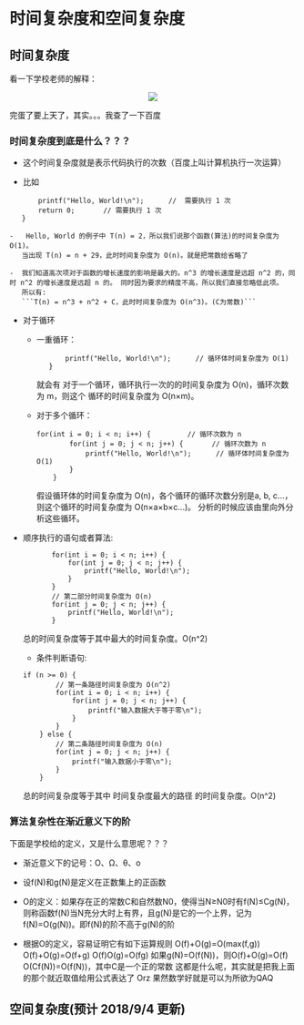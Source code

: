 #  时间复杂度和空间复杂度
##  时间复杂度
看一下学校老师的解释：
<p align="center">
  <img src="https://github.com/Cyberhan123/algorithm_learn/day1/src/day1-1.png">
</p>
完蛋了要上天了，其实。。。我查了一下百度

###  时间复杂度到底是什么？？？

-  这个时间复杂度就是表示代码执行的次数（百度上叫计算机执行一次运算）

-  比如

```int Fun(void) {
       printf("Hello, World!\n");      //  需要执行 1 次
       return 0;       // 需要执行 1 次
   }
```

    -   Hello, World 的例子中 T(n) = 2，所以我们说那个函数(算法)的时间复杂度为 O(1)。
       当出现 T(n) = n + 29，此时时间复杂度为 O(n)。就是把常数给省略了
    
    -  我们知道高次项对于函数的增长速度的影响是最大的。n^3 的增长速度是远超 n^2 的，同时 n^2 的增长速度是远超 n 的。 同时因为要求的精度不高，所以我们直接忽略低此项。
       所以有:
       ```T(n) = n^3 + n^2 + C，此时时间复杂度为 O(n^3)。(C为常数)```

-  对于循环
    
    -  一重循环：
        ```for(int i = 0; i < n; i++) {         // 循环次数为 n
               printf("Hello, World!\n");      // 循环体时间复杂度为 O(1)
           }
        ```
        就会有
        对于一个循环，循环执行一次的的时间复杂度为 O(n)，循环次数为 m，则这个
        循环的时间复杂度为 O(n×m)。
    
    -  对于多个循环：
        ```
        for(int i = 0; i < n; i++) {         // 循环次数为 n
                for(int j = 0; j < n; j++) {       // 循环次数为 n
                    printf("Hello, World!\n");      // 循环体时间复杂度为 O(1)
                }
            }
        ```
        假设循环体的时间复杂度为 O(n)，各个循环的循环次数分别是a, b, c...，则这个循环的时间复杂度为 O(n×a×b×c...)。
        分析的时候应该由里向外分析这些循环。

-  顺序执行的语句或者算法:
    
    ```// 第一部分时间复杂度为 O(n^2)
           for(int i = 0; i < n; i++) {
               for(int j = 0; j < n; j++) {
                   printf("Hello, World!\n");
               }
           }
           // 第二部分时间复杂度为 O(n)
           for(int j = 0; j < n; j++) {
               printf("Hello, World!\n");
           }
    ```
    
      总的时间复杂度等于其中最大的时间复杂度。O(n^2)
    
   -  条件判断语句:
    
    ```
    if (n >= 0) {
            // 第一条路径时间复杂度为 O(n^2)
            for(int i = 0; i < n; i++) {
                for(int j = 0; j < n; j++) {
                    printf("输入数据大于等于零\n");
                }
            }
        } else {
            // 第二条路径时间复杂度为 O(n)
            for(int j = 0; j < n; j++) {
                printf("输入数据小于零\n");
            }
        }
    ```
    
    总的时间复杂度等于其中 时间复杂度最大的路径 的时间复杂度。O(n^2)

###  算法复杂性在渐近意义下的阶
下面是学校给的定义，又是什么意思呢？？？


-  渐近意义下的记号：O、Ω、θ、o

-  设f(N)和g(N)是定义在正数集上的正函数

-  O的定义：如果存在正的常数C和自然数N0，使得当N≥N0时有f(N)≤Cg(N)，则称函数f(N)当N充分大时上有界，且g(N)是它的一个上界，记为f(N)=O(g(N))。即f(N)的阶不高于g(N)的阶

-  根据O的定义，容易证明它有如下运算规则
        O(f)+O(g)=O(max(f,g))
        O(f)+O(g)=O(f+g)
        O(f)O(g)=O(fg)
        如果g(N)=O(f(N))，则O(f)+O(g)=O(f)
        O(Cf(N))=O(f(N))，其中C是一个正的常数
这都是什么呢，其实就是把我上面的那个就近取值给用公式表达了
Orz 果然数学好就是可以为所欲为QAQ
##  空间复杂度(预计 2018/9/4 更新)